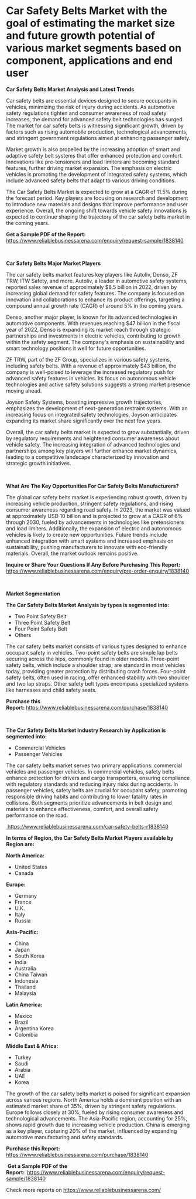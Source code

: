 <p><h1>Car Safety Belts Market with the goal of estimating the market size and future growth potential of various market segments based on component, applications and end user</h1></p><p><strong>Car Safety Belts Market Analysis and Latest Trends</strong></p>
<p><p>Car safety belts are essential devices designed to secure occupants in vehicles, minimizing the risk of injury during accidents. As automotive safety regulations tighten and consumer awareness of road safety increases, the demand for advanced safety belt technologies has surged. The market for car safety belts is witnessing significant growth, driven by factors such as rising automobile production, technological advancements, and stringent government regulations aimed at enhancing passenger safety.</p><p>Market growth is also propelled by the increasing adoption of smart and adaptive safety belt systems that offer enhanced protection and comfort. Innovations like pre-tensioners and load limiters are becoming standard features, further driving market expansion. The emphasis on electric vehicles is promoting the development of integrated safety systems, which include advanced safety belts that adapt to various driving conditions.</p><p>The Car Safety Belts Market is expected to grow at a CAGR of 11.5% during the forecast period. Key players are focusing on research and development to introduce new materials and designs that improve performance and user experience. Overall, the ongoing shift towards vehicle safety innovations is expected to continue shaping the trajectory of the car safety belts market in the coming years.</p></p>
<p><strong>Get a Sample PDF of the Report:&nbsp;</strong> <a href="https://www.reliablebusinessarena.com/enquiry/request-sample/1838140?utm_campaign=2518&utm_medium=2&utm_source=Github&utm_content=ia&utm_term=30032025&utm_id=car-safety-belts">https://www.reliablebusinessarena.com/enquiry/request-sample/1838140</a></p>
<p>&nbsp;</p>
<p><strong>Car Safety Belts Major Market Players</strong></p>
<p><p>The car safety belts market features key players like Autoliv, Denso, ZF TRW, ITW Safety, and more. Autoliv, a leader in automotive safety systems, reported sales revenue of approximately $8.5 billion in 2022, driven by increasing global demand for safety features. The company is focused on innovation and collaborations to enhance its product offerings, targeting a compound annual growth rate (CAGR) of around 5% in the coming years.</p><p>Denso, another major player, is known for its advanced technologies in automotive components. With revenues reaching $47 billion in the fiscal year of 2022, Denso is expanding its market reach through strategic partnerships and investments in electric vehicles, contributing to growth within the safety segment. The company's emphasis on sustainability and smart technology positions it well for future opportunities.</p><p>ZF TRW, part of the ZF Group, specializes in various safety systems, including safety belts. With a revenue of approximately $43 billion, the company is well-poised to leverage the increased regulatory push for advanced safety features in vehicles. Its focus on autonomous vehicle technologies and active safety solutions suggests a strong market presence moving ahead.</p><p>Joyson Safety Systems, boasting impressive growth trajectories, emphasizes the development of next-generation restraint systems. With an increasing focus on integrated safety technologies, Joyson anticipates expanding its market share significantly over the next few years.</p><p>Overall, the car safety belts market is expected to grow substantially, driven by regulatory requirements and heightened consumer awareness about vehicle safety. The increasing integration of advanced technologies and partnerships among key players will further enhance market dynamics, leading to a competitive landscape characterized by innovation and strategic growth initiatives.</p></p>
<p>&nbsp;</p>
<p><strong>What Are The Key Opportunities For Car Safety Belts Manufacturers?</strong></p>
<p><p>The global car safety belts market is experiencing robust growth, driven by increasing vehicle production, stringent safety regulations, and rising consumer awareness regarding road safety. In 2023, the market was valued at approximately USD 10 billion and is projected to grow at a CAGR of 6% through 2030, fueled by advancements in technologies like pretensioners and load limiters. Additionally, the expansion of electric and autonomous vehicles is likely to create new opportunities. Future trends include enhanced integration with smart systems and increased emphasis on sustainability, pushing manufacturers to innovate with eco-friendly materials. Overall, the market outlook remains positive.</p></p>
<p><strong>Inquire or Share Your Questions If Any Before Purchasing This Report:</strong> <a href="https://www.reliablebusinessarena.com/enquiry/pre-order-enquiry/1838140?utm_campaign=2518&utm_medium=2&utm_source=Github&utm_content=ia&utm_term=30032025&utm_id=car-safety-belts">https://www.reliablebusinessarena.com/enquiry/pre-order-enquiry/1838140</a></p>
<p>&nbsp;</p>
<p><strong>Market Segmentation</strong></p>
<p><strong>The Car Safety Belts Market Analysis by types is segmented into:</strong></p>
<p><ul><li>Two Point Safety Belt</li><li>Three Point Safety Belt</li><li>Four Point Safety Belt</li><li>Others</li></ul></p>
<p><p>The car safety belts market consists of various types designed to enhance occupant safety in vehicles. Two-point safety belts are simple lap belts securing across the hips, commonly found in older models. Three-point safety belts, which include a shoulder strap, are standard in most vehicles today, providing greater protection by distributing crash forces. Four-point safety belts, often used in racing, offer enhanced stability with two shoulder and two lap straps. Other safety belt types encompass specialized systems like harnesses and child safety seats.</p></p>
<p><strong>Purchase this Report:&nbsp;</strong><a href="https://www.reliablebusinessarena.com/purchase/1838140?utm_campaign=2518&utm_medium=2&utm_source=Github&utm_content=ia&utm_term=30032025&utm_id=car-safety-belts">https://www.reliablebusinessarena.com/purchase/1838140</a></p>
<p>&nbsp;</p>
<p><strong>The Car Safety Belts Market Industry Research by Application is segmented into:</strong></p>
<p><ul><li>Commercial Vehicles</li><li>Passenger Vehicles</li></ul></p>
<p><p>The car safety belts market serves two primary applications: commercial vehicles and passenger vehicles. In commercial vehicles, safety belts enhance protection for drivers and cargo transporters, ensuring compliance with regulatory standards and reducing injury risks during accidents. In passenger vehicles, safety belts are crucial for occupant safety, promoting responsible driving habits and contributing to lower fatality rates in collisions. Both segments prioritize advancements in belt design and materials to enhance effectiveness, comfort, and overall safety performance on the road.</p></p>
<p><a href="https://www.reliablebusinessarena.com/car-safety-belts-r1838140?utm_campaign=2518&utm_medium=2&utm_source=Github&utm_content=ia&utm_term=30032025&utm_id=car-safety-belts">&nbsp;https://www.reliablebusinessarena.com/car-safety-belts-r1838140</a></p>
<p><strong>In terms of Region, the Car Safety Belts Market Players available by Region are:</strong></p>
<p>
    <p> <strong> North America: </strong>
        <ul>
            <li>United States</li>
            <li>Canada</li>
        </ul>
        </p> 
    <p> <strong> Europe: </strong>
        <ul>
            <li>Germany</li>
            <li>France</li>
            <li>U.K.</li>
            <li>Italy</li>
            <li>Russia</li>
        </ul>
        </p> 
    <p> <strong> Asia-Pacific: </strong>
        <ul>
            <li>China</li>
            <li>Japan</li>
            <li>South Korea</li>
            <li>India</li>
            <li>Australia</li>
            <li>China Taiwan</li>
            <li>Indonesia</li>
            <li>Thailand</li>
            <li>Malaysia</li>
        </ul>
        </p> 
    <p> <strong> Latin America: </strong>
        <ul>
            <li>Mexico</li>
            <li>Brazil</li>
            <li>Argentina Korea</li>
            <li>Colombia</li>
        </ul>
        </p> 
    <p> <strong> Middle East & Africa: </strong>
        <ul>
            <li>Turkey</li>
            <li>Saudi</li>
            <li>Arabia</li>
            <li>UAE</li>
            <li>Korea</li>
        </ul>
    </p>
    </p>
<p><p>The growth of the car safety belts market is poised for significant expansion across various regions. North America holds a dominant position with an estimated market share of 35%, driven by stringent safety regulations. Europe follows closely at 30%, fueled by rising consumer awareness and technological advancements. The Asia-Pacific region, accounting for 25%, shows rapid growth due to increasing vehicle production. China is emerging as a key player, capturing 20% of the market, influenced by expanding automotive manufacturing and safety standards.</p></p>
<p><strong>Purchase this Report: </strong><a href="https://www.reliablebusinessarena.com/purchase/1838140?utm_campaign=2518&utm_medium=2&utm_source=Github&utm_content=ia&utm_term=30032025&utm_id=car-safety-belts">https://www.reliablebusinessarena.com/purchase/1838140</a></p>
<p>&nbsp;<strong>Get a Sample PDF of the Report:&nbsp;&nbsp;</strong><a href="https://www.reliablebusinessarena.com/enquiry/request-sample/1838140?utm_campaign=2518&utm_medium=2&utm_source=Github&utm_content=ia&utm_term=30032025&utm_id=car-safety-belts">https://www.reliablebusinessarena.com/enquiry/request-sample/1838140</a></p>
<p><strong></strong></p>
<p>Check more reports on <a href="https://www.reliablebusinessarena.com/?utm_campaign=2518&utm_medium=2&utm_source=Github&utm_content=ia&utm_term=30032025&utm_id=car-safety-belts">https://www.reliablebusinessarena.com/</a></p>